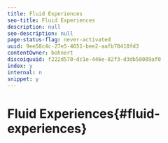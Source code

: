 ```yaml
---
title: Fluid Experiences
seo-title: Fluid Experiences
description: null
seo-description: null
page-status-flag: never-activated
uuid: 9ee58c4c-27e5-4651-bee2-aafb78410fd3
contentOwner: bohnert
discoiquuid: f222d570-dc1e-446e-82f3-d3db58089af0
index: y
internal: n
snippet: y
---
```


# Fluid Experiences{#fluid-experiences}

